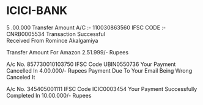 # ICICI-BANK
5
.00.000 Transfer Amount 
A/C :- 110030863560
IFSC CODE :- CNRB0005534
Transaction Successful  
Received From 
Romince Akalgamiya

Transfer Amount For Amazon 2.51.999/- Rupees 


A/c No. 857730010103750 IFSC Code UBIN0550736
Your Payment Cancelled In 4.00.000/- Rupees 
Payment Due To Your Email Being Wrong Canceled It

A/c No. 345405001111 IFSC Code ICIC0003454
Your Payment Successfully Completed In 10.00.000/- Rupees 

